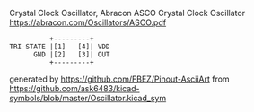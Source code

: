 Crystal Clock Oscillator, Abracon ASCO
Crystal Clock Oscillator
https://abracon.com/Oscillators/ASCO.pdf


	          +---------+
	TRI-STATE |[1]   [4]| VDD
	      GND |[2]   [3]| OUT
	          +---------+


generated by https://github.com/FBEZ/Pinout-AsciiArt from https://github.com/ask6483/kicad-symbols/blob/master/Oscillator.kicad_sym